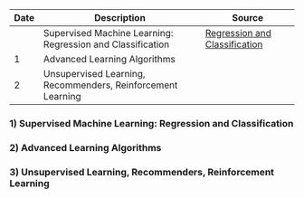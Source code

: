 |Date |Description| Source |
|---- |---------- | ------ |
|   | Supervised Machine Learning: Regression and Classification | [Regression and Classification](https://www.coursera.org/learn/machine-learning?specialization=machine-learning-introduction) | 
| 1 | Advanced Learning Algorithms | | 
| 2 | Unsupervised Learning, Recommenders, Reinforcement Learning || 

### 1) Supervised Machine Learning: Regression and Classification

### 2) Advanced Learning Algorithms

### 3) Unsupervised Learning, Recommenders, Reinforcement Learning

